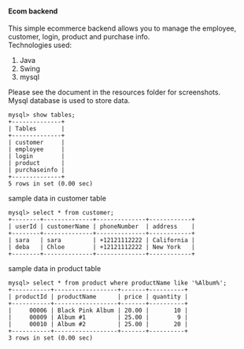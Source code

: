 #### Ecom backend
This simple ecommerce backend allows you to manage the employee, customer, login, product and purchase info.  
Technologies used:
1. Java
2. Swing
3. mysql


Please see the document in the resources folder for screenshots.  
Mysql database is used to store data.
```
mysql> show tables;
+--------------+
| Tables       |
+--------------+
| customer     |
| employee     |
| login        |
| product      |
| purchaseinfo |
+--------------+
5 rows in set (0.00 sec)
```

sample data in customer table   
```
mysql> select * from customer;
+--------+--------------+--------------+------------+
| userId | customerName | phoneNumber  | address    |
+--------+--------------+--------------+------------+
| sara   | sara         | +12121112222 | California |
| deba   | Chloe        | +12121112222 | New York   |
+--------+--------------+--------------+------------+
```
sample data in product table
```
mysql> select * from product where productName like '%Album%';
+-----------+------------------+-------+----------+
| productId | productName      | price | quantity |
+-----------+------------------+-------+----------+
|     00006 | Black Pink Album | 20.00 |       10 |
|     00009 | Album #1         | 25.00 |        9 |
|     00010 | Album #2         | 25.00 |       20 |
+-----------+------------------+-------+----------+
3 rows in set (0.00 sec)
```
